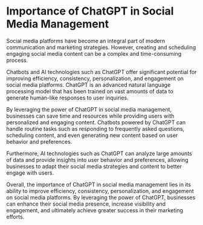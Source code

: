 Importance of ChatGPT in Social Media Management
==============================================================

Social media platforms have become an integral part of modern communication and marketing strategies. However, creating and scheduling engaging social media content can be a complex and time-consuming process.

Chatbots and AI technologies such as ChatGPT offer significant potential for improving efficiency, consistency, personalization, and engagement on social media platforms. ChatGPT is an advanced natural language processing model that has been trained on vast amounts of data to generate human-like responses to user inquiries.

By leveraging the power of ChatGPT in social media management, businesses can save time and resources while providing users with personalized and engaging content. Chatbots powered by ChatGPT can handle routine tasks such as responding to frequently asked questions, scheduling content, and even generating new content based on user behavior and preferences.

Furthermore, AI technologies such as ChatGPT can analyze large amounts of data and provide insights into user behavior and preferences, allowing businesses to adapt their social media strategies and content to better engage with users.

Overall, the importance of ChatGPT in social media management lies in its ability to improve efficiency, consistency, personalization, and engagement on social media platforms. By leveraging the power of ChatGPT, businesses can enhance their social media presence, increase visibility and engagement, and ultimately achieve greater success in their marketing efforts.
